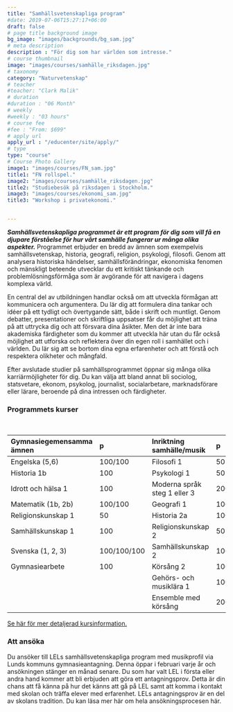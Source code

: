 ```yaml
---
title: "Samhällsvetenskapliga program"
#date: 2019-07-06T15:27:17+06:00
draft: false
# page title background image
bg_image: "images/backgrounds/bg_sam.jpg"
# meta description
description : "För dig som har världen som intresse."
# course thumbnail
image: "images/courses/samhälle_riksdagen.jpg"
# taxonomy
category: "Naturvetenskap"
# teacher
#teacher: "Clark Malik"
# duration
#duration : "06 Month"
# weekly
#weekly : "03 hours"
# course fee
#fee : "From: $699"
# apply url
apply_url : "/educenter/site/apply/"
# type
type: "course"
# Course Photo Gallery
image1: "images/courses/FN_sam.jpg"
title1: "FN rollspel." 
image2: "images/courses/samhälle_riksdagen.jpg"
title2: "Studiebesök på riksdagen i Stockholm." 
image3: "images/courses/ekonomi_sam.jpg"
title3: "Workshop i privatekonomi." 


---
```



**_Samhällsvetenskapliga programmet är ett program för dig som vill få en djupare förståelse för hur vårt samhälle fungerar ur många olika aspekter._** Programmet erbjuder en bredd av ämnen som exempelvis samhällsvetenskap, historia, geografi, religion, psykologi, filosofi. Genom att analysera historiska händelser, samhällsförändringar, ekonomiska fenomen och mänskligt beteende utvecklar du ett kritiskt tänkande och problemlösningsförmåga som är avgörande för att navigera i dagens komplexa värld.

En central del av utbildningen handlar också om att utveckla förmågan att kommunicera och argumentera. Du lär dig att formulera dina tankar och idéer på ett tydligt och övertygande sätt, både i skrift och muntligt. Genom debatter, presentationer och skriftliga uppsatser får du möjlighet att träna på att uttrycka dig och att försvara dina åsikter. Men det är inte bara akademiska färdigheter som du kommer att utveckla här utan du får också möjlighet att utforska och reflektera över din egen roll i samhället och i världen. Du lär sig att se bortom dina egna erfarenheter och att förstå och respektera olikheter och mångfald. 


Efter avslutade studier på samhällsprogrammet öppnar sig många olika karriärmöjligheter för dig. Du kan välja att bland annat bli sociolog, statsvetare, ekonom, psykolog, journalist, socialarbetare, marknadsförare eller lärare, beroende på dina intressen och färdigheter. </p>

### Programmets kurser
<br/>

|Gymnasiegemensamma ämnen|p| Inriktning samhälle/musik|p|Individuella val|p|
|:-|:-|:-|:-|:-|:-|
| Engelska (5,6)     |100/100      |Filosofi 1                   |50 |Samhällskunskap 3|100|
|Historia 1b           |100        |Psykologi 1                  |50 |Naturkunskap 2|100|
|Idrott och hälsa 1    |100        |Moderna språk steg 1 eller 3 |200 |Moderna språk steg 2 eller 4|100|
|Matematik (1b, 2b)    |100/100    |Geografi 1                   |100 |Moderna språk steg 3 eller 5|100|
|Religionskunskap 1    |50         |Historia 2a                  |100 |Engelska steg 7|100|
|Samhällskunskap 1    |100        |Religionskunskap 2           |50|Matematik 3b |100|
|Svenska (1, 2, 3)     |100/100/100| Samhällskunskap 2           |100 |Musikal/Estetisk kommunikation 1|100|
|Gymnasiearbete        |  100      | Körsång 2                   |100 |Gehörs- och musiklära 2|100|
|                      |           | Gehörs- och musiklära 1     |100 |Idrott och hälsa 2|100|
|                      |           | Ensemble med körsång        |200 | Ensemble 2/Manskör/Tjejbarber/Spetskör | 100|

         


 [Se här för mer detaljerad kursinformation.](https://www.lel.nu/po%C3%A4ngplan-sa-musik)
<br/>
### Att ansöka

Du ansöker till LELs samhällsvetenskapliga program med musikprofil via Lunds kommuns gymnasieantagning. Denna öppar i februari varje år och ansökningen stänger en månad senare. Du som har valt LEL i första eller andra hand kommer att bli erbjuden att göra ett antagningsprov. Detta är din chans att få känna på hur det känns att gå på LEL samt att komma i kontakt med skolan och träffa elever med erfarenhet. LELs antagningsprov är en del av skolans tradition. Du kan läsa mer här om hela ansökningsprocesen här. 



